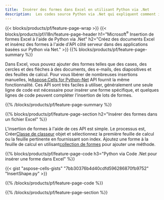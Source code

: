 ```yaml
---
title:  Insérer des formes dans Excel en utilisant Python via .Net
description:  Les codes source Python via .Net qui expliquent comment insérer une forme dans des fichiers Excel Microsoft à l'aide de la bibliothèque Python via .Net.
---
```

{{< blocks/products/pf/feature-page-wrap >}}
{{< blocks/products/pf/i18n/feature-page-header h1="Microsoft<sup>&reg;</sup> Insertion de formes Excel à l\'aide de Python via .Net" h2="Créez des documents Excel et insérez des formes à l\'aide d\'API côté serveur dans des applications basées sur Python via Net." >}}
{{% blocks/products/pf/feature-page-summary %}}

 Dans Excel, vous pouvez ajouter des formes telles que des cases, des cercles et des flèches à des documents, des e-mails, des diapositives et des feuilles de calcul. Pour vous libérer de nombreuses insertions manuelles, le[Aspose.Cells for Python-Net](https://releases.aspose.com/cells/python-net) API fournit la même fonctionnalité. Ces API sont très faciles à utiliser, généralement une seule ligne de code est nécessaire pour insérer une forme spécifique, et quelques lignes de code peuvent compléter l'insertion de lots de formes.

{{% /blocks/products/pf/feature-page-summary %}}

{{% blocks/products/pf/feature-page-section h2="Insérer des formes dans un fichier Excel" %}}

 L'insertion de formes à l'aide de ces API est simple. Le processus est, Créer[Classe de classeur](https://reference.aspose.com/cells/python-net/aspose.cells/workbook/) objet et sélectionnez la première feuille de calcul ou la feuille pertinente en fournissant son index. Ajoutez une forme à la feuille de calcul en utilisant[collection de formes](https://reference.aspose.com/cells/python-net/aspose.cells.drawing/shapecollection/) pour ajouter une méthode.

{{% blocks/products/pf/feature-page-code h3="Python via Code .Net pour insérer une forme dans Excel" %}}

{{< gist "aspose-cells-gists" "7bb30376b4d40cdfd596286870fb9752" "InsertShape.py" >}}

{{% /blocks/products/pf/feature-page-code %}}

{{% /blocks/products/pf/feature-page-section %}}
